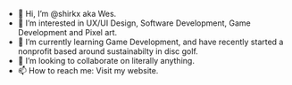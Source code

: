 - 👋 Hi, I’m @shirkx aka Wes.
- 👀 I’m interested in UX/UI Design, Software Development, Game Development and Pixel art.
- 🌱 I’m currently learning Game Development, and have recently started a nonprofit based around sustainabilty in disc golf. 
- 💞️ I’m looking to collaborate on literally anything.
- 📫 How to reach me: Visit my website.

<!---
shirkx/shirkx is a ✨ special ✨ repository because its `README.md` (this file) appears on your GitHub profile.
You can click the Preview link to take a look at your changes.
--->
